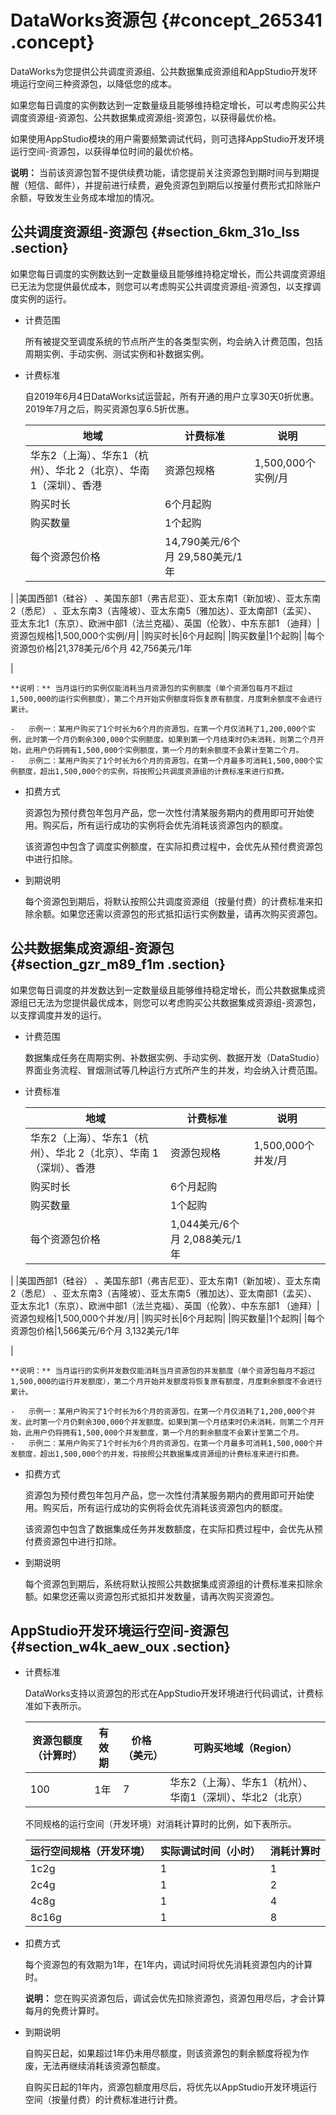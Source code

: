 # DataWorks资源包 {#concept_265341 .concept}

DataWorks为您提供公共调度资源组、公共数据集成资源组和AppStudio开发环境运行空间三种资源包，以降低您的成本。

如果您每日调度的实例数达到一定数量级且能够维持稳定增长，可以考虑购买公共调度资源组-资源包、公共数据集成资源组-资源包，以获得最优价格。

如果使用AppStudio模块的用户需要频繁调试代码，则可选择AppStudio开发环境运行空间-资源包，以获得单位时间的最优价格。

**说明：** 当前该资源包暂不提供续费功能，请您提前关注资源包到期时间与到期提醒（短信、邮件），并提前进行续费，避免资源包到期后以按量付费形式扣除账户余额，导致发生业务成本增加的情况。

## 公共调度资源组-资源包 {#section_6km_31o_lss .section}

如果您每日调度的实例数达到一定数量级且能够维持稳定增长，而公共调度资源组已无法为您提供最优成本，则您可以考虑购买公共调度资源组-资源包，以支撑调度实例的运行。

-   计费范围

    所有被提交至调度系统的节点所产生的各类型实例，均会纳入计费范围，包括周期实例、手动实例、测试实例和补数据实例。

-   计费标准

    自2019年6月4日DataWorks试运营起，所有开通的用户立享30天0折优惠。2019年7月之后，购买资源包享6.5折优惠。

    |地域|计费标准|说明|
    |--|----|--|
    |华东2（上海）、华东1（杭州）、华北 2（北京）、华南 1（深圳）、香港|资源包规格|1,500,000个实例/月|
    |购买时长|6个月起购|
    |购买数量|1个起购|
    |每个资源包价格|14,790美元/6个月 29,580美元/1年

 |
    |美国西部1（硅谷） 、美国东部1（弗吉尼亚）、亚太东南1（新加坡）、亚太东南2（悉尼） 、亚太东南3（吉隆坡）、亚太东南5（雅加达）、亚太南部1（孟买）、亚太东北1（东京）、欧洲中部1（法兰克福）、英国（伦敦）、中东东部1 （迪拜）|资源包规格|1,500,000个实例/月|
    |购买时长|6个月起购|
    |购买数量|1个起购|
    |每个资源包价格|21,378美元/6个月 42,756美元/1年

 |

    **说明：** 当月运行的实例仅能消耗当月资源包的实例额度（单个资源包每月不超过1,500,000的运行实例额度），第二个月开始实例额度将恢复原有额度，月度剩余额度不会进行累计。

    -   示例一：某用户购买了1个时长为6个月的资源包，在第一个月仅消耗了1,200,000个实例，此时第一个月仍剩余300,000个实例额度。如果到第一个月结束时仍未消耗，则第二个月开始，此用户仍将拥有1,500,000个实例额度，第一个月的剩余额度不会累计至第二个月。
    -   示例二：某用户购买了1个时长为6个月的资源包，在第一个月最多可消耗1,500,000个实例额度，超出1,500,000个的实例，将按照公共调度资源组的计费标准来进行扣费。
-   扣费方式

    资源包为预付费包年包月产品，您一次性付清某服务期内的费用即可开始使用。购买后，所有运行成功的实例将会优先消耗该资源包内的额度。

    该资源包中包含了调度实例额度，在实际扣费过程中，会优先从预付费资源包中进行扣除。

-   到期说明

    每个资源包到期后，将默认按照公共调度资源组（按量付费）的计费标准来扣除余额。如果您还需以资源包的形式抵扣运行实例数量，请再次购买资源包。


## 公共数据集成资源组-资源包 {#section_gzr_m89_f1m .section}

如果您每日调度的并发数达到一定数量级且能够维持稳定增长，而公共数据集成资源组已无法为您提供最优成本，则您可以考虑购买公共数据集成资源组-资源包，以支撑调度并发的运行。

-   计费范围

    数据集成任务在周期实例、补数据实例、手动实例、数据开发（DataStudio）界面业务流程、冒烟测试等几种运行方式所产生的并发，均会纳入计费范围。

-   计费标准

    |地域|计费标准|说明|
    |--|----|--|
    |华东2（上海）、华东1（杭州）、华北 2（北京）、华南 1（深圳）、香港|资源包规格|1,500,000个并发/月|
    |购买时长|6个月起购|
    |购买数量|1个起购|
    |每个资源包价格|1,044美元/6个月 2,088美元/1年

 |
    |美国西部1（硅谷） 、美国东部1（弗吉尼亚）、亚太东南1（新加坡）、亚太东南2（悉尼） 、亚太东南3（吉隆坡）、亚太东南5（雅加达）、亚太南部1（孟买）、亚太东北1（东京）、欧洲中部1（法兰克福）、英国（伦敦）、中东东部1 （迪拜）|资源包规格|1,500,000个并发/月|
    |购买时长|6个月起购|
    |购买数量|1个起购|
    |每个资源包价格|1,566美元/6个月 3,132美元/1年

 |

    **说明：** 当月运行的实例并发数仅能消耗当月资源包的并发额度（单个资源包每月不超过1,500,000的运行并发额度），第二个月开始并发额度将恢复原有额度，月度剩余额度不会进行累计。

    -   示例一：某用户购买了1个时长为6个月的资源包，在第一个月仅消耗了1,200,000个并发，此时第一个月仍剩余300,000个并发额度。如果到第一个月结束时仍未消耗，则第二个月开始，此用户仍将拥有1,500,000个并发额度，第一个月的剩余额度不会累计至第二个月。
    -   示例二：某用户购买了1个时长为6个月的资源包，在第一个月最多可消耗1,500,000个并发额度，超出1,500,000个的并发，将按照公共数据集成资源组的计费标准来进行扣费。
-   扣费方式

    资源包为预付费包年包月产品，您一次性付清某服务期内的费用即可开始使用。购买后，所有运行成功的实例将会优先消耗该资源包内的额度。

    该资源包中包含了数据集成任务并发数额度，在实际扣费过程中，会优先从预付费资源包中进行扣除。

-   到期说明

    每个资源包到期后，系统将默认按照公共数据集成资源组的计费标准来扣除余额。如果您还需以资源包形式抵扣并发数量，请再次购买资源包。


## AppStudio开发环境运行空间-资源包 {#section_w4k_aew_oux .section}

-   计费标准

    DataWorks支持以资源包的形式在AppStudio开发环境进行代码调试，计费标准如下表所示。

    |资源包额度（计算时）|有效期|价格（美元）|可购买地域（Region）|
    |----------|---|------|-------------|
    |100|1年|7|华东2（上海）、华东1（杭州）、华南1（深圳）、华北2（北京）|

    不同规格的运行空间（开发环境）对消耗计算时的比例，如下表所示。

    |运行空间规格（开发环境）|实际调试时间（小时）|消耗计算时|
    |------------|----------|-----|
    |1c2g|1|1|
    |2c4g|1|2|
    |4c8g|1|4|
    |8c16g|1|8|

-   扣费方式

    每个资源包的有效期为1年，在1年内，调试时间将优先消耗资源包内的计算时。

    **说明：** 您在购买资源包后，调试会优先扣除资源包，资源包用尽后，才会计算每月的免费计算时。

-   到期说明

    自购买日起，如果超过1年仍未用尽额度，则该资源包的剩余额度将视为作废，无法再继续消耗该资源包额度。

    自购买日起的1年内，资源包额度用尽后，将优先以AppStudio开发环境运行空间（按量付费）的计费标准进行计费。


